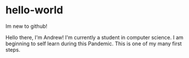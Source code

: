 # hello-world

Im new to github!

Hello there, I'm Andrew!
I'm currently a student in computer science.
I am beginning to self learn during this Pandemic.
This is one of my many first steps. 
